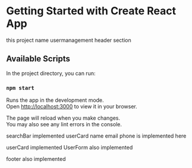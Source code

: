 # Getting Started with Create React App

this project name usermanagement header section

## Available Scripts

In the project directory, you can run:

### `npm start`

Runs the app in the development mode.\
Open [http://localhost:3000](http://localhost:3000) to view it in your browser.

The page will reload when you make changes.\
You may also see any lint errors in the console.

searchBar implemented
userCard
name
email
phone is implemented here

userCard implemented
UserForm also implemented

footer also implemented
